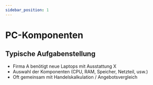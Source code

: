 ```yaml
---
sidebar_position: 1
---
```


# PC-Komponenten

## Typische Aufgabenstellung

- Firma A benötigt neue Laptops mit Ausstattung X
- Auswahl der Komponenten (CPU, RAM, Speicher, Netzteil, usw.)
- Oft gemeinsam mit Handelskalkulation / Angebotsvergleich

<!--- TODO Add components and specs -->
